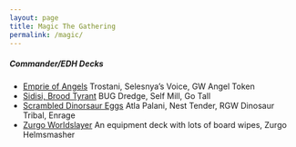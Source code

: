 ```yaml
---
layout: page
title: Magic The Gathering
permalink: /magic/
---
```


##### Commander/EDH Decks
- [Emprie of Angels](https://tactictalisman.github.io/2020/03/12/empire-of-angels.html) Trostani, Selesnya’s Voice, GW Angel Token
- [Sidisi, Brood Tyrant](https://tactictalisman.github.io/2020/04/10/Sidisi.html) BUG Dredge, Self Mill, Go Tall
- [Scrambled Dinorsaur Eggs](https://tactictalisman.github.io/2020/04/27/Dinosaurs.html) Atla Palani, Nest Tender, RGW Dinosaur Tribal, Enrage
- [Zurgo Worldslayer](https://tactictalisman.github.io/2020/08/17/zurgo-worldslayer.html) An equipment deck with lots of board wipes, <auto-card>Zurgo Helmsmasher</auto-card>

